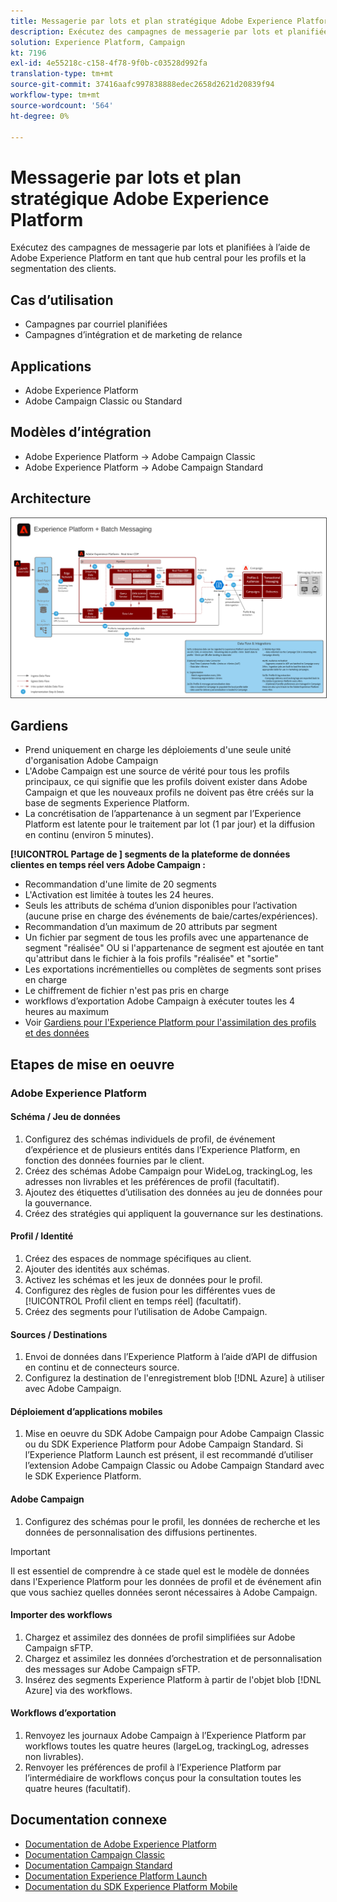```yaml
---
title: Messagerie par lots et plan stratégique Adobe Experience Platform
description: Exécutez des campagnes de messagerie par lots et planifiées à l’aide de Adobe Experience Platform en tant que hub central pour les profils et la segmentation des clients.
solution: Experience Platform, Campaign
kt: 7196
exl-id: 4e55218c-c158-4f78-9f0b-c03528d992fa
translation-type: tm+mt
source-git-commit: 37416aafc997838888edec2658d2621d20839f94
workflow-type: tm+mt
source-wordcount: '564'
ht-degree: 0%

---
```


# Messagerie par lots et plan stratégique Adobe Experience Platform

Exécutez des campagnes de messagerie par lots et planifiées à l’aide de Adobe Experience Platform en tant que hub central pour les profils et la segmentation des clients.

## Cas d’utilisation

* Campagnes par courriel planifiées
* Campagnes d’intégration et de marketing de relance

## Applications

* Adobe Experience Platform
* Adobe Campaign Classic ou Standard

## Modèles d’intégration

* Adobe Experience Platform → Adobe Campaign Classic
* Adobe Experience Platform → Adobe Campaign Standard

## Architecture

<img src="assets/aepbatch.svg" alt="Architecture de référence pour la messagerie par lots et le schéma directeur Adobe Experience Platform" style="border:1px solid #4a4a4a" />

## Gardiens

* Prend uniquement en charge les déploiements d&#39;une seule unité d&#39;organisation Adobe Campaign
* L&#39;Adobe Campaign est une source de vérité pour tous les profils principaux, ce qui signifie que les profils doivent exister dans Adobe Campaign et que les nouveaux profils ne doivent pas être créés sur la base de segments Experience Platform.
* La concrétisation de l’appartenance à un segment par l’Experience Platform est latente pour le traitement par lot (1 par jour) et la diffusion en continu (environ 5 minutes).

**[!UICONTROL Partage de ] segments de la plateforme de données clientes en temps réel vers Adobe Campaign :**

* Recommandation d&#39;une limite de 20 segments
* L&#39;Activation est limitée à toutes les 24 heures.
* Seuls les attributs de schéma d’union disponibles pour l’activation (aucune prise en charge des événements de baie/cartes/expériences).
* Recommandation d’un maximum de 20 attributs par segment
* Un fichier par segment de tous les profils avec une appartenance de segment &quot;réalisée&quot; OU si l&#39;appartenance de segment est ajoutée en tant qu&#39;attribut dans le fichier à la fois profils &quot;réalisée&quot; et &quot;sortie&quot;
* Les exportations incrémentielles ou complètes de segments sont prises en charge
* Le chiffrement de fichier n&#39;est pas pris en charge
* workflows d’exportation Adobe Campaign à exécuter toutes les 4 heures au maximum
* Voir [Gardiens pour l&#39;Experience Platform pour l&#39;assimilation des profils et des données](https://experienceleague.adobe.com/docs/experience-platform/profile/guardrails.html)

## Etapes de mise en oeuvre

### Adobe Experience Platform

#### Schéma / Jeu de données

1. Configurez des schémas individuels de profil, de événement d’expérience et de plusieurs entités dans l’Experience Platform, en fonction des données fournies par le client.
1. Créez des schémas Adobe Campaign pour WideLog, trackingLog, les adresses non livrables et les préférences de profil (facultatif).
1. Ajoutez des étiquettes d’utilisation des données au jeu de données pour la gouvernance.
1. Créez des stratégies qui appliquent la gouvernance sur les destinations.

#### Profil / Identité

1. Créez des espaces de nommage spécifiques au client.
1. Ajouter des identités aux schémas.
1. Activez les schémas et les jeux de données pour le profil.
1. Configurez des règles de fusion pour les différentes vues de [!UICONTROL Profil client en temps réel] (facultatif).
1. Créez des segments pour l’utilisation de Adobe Campaign.

#### Sources / Destinations

1. Envoi de données dans l’Experience Platform à l’aide d’API de diffusion en continu et de connecteurs source.
1. Configurez la destination de l&#39;enregistrement blob [!DNL Azure] à utiliser avec Adobe Campaign.

#### Déploiement d’applications mobiles

1. Mise en oeuvre du SDK Adobe Campaign pour Adobe Campaign Classic ou du SDK Experience Platform pour Adobe Campaign Standard. Si l’Experience Platform Launch est présent, il est recommandé d’utiliser l’extension Adobe Campaign Classic ou Adobe Campaign Standard avec le SDK Experience Platform.

#### Adobe Campaign

1. Configurez des schémas pour le profil, les données de recherche et les données de personnalisation des diffusions pertinentes.

>[!IMPORTANT]
>
>Il est essentiel de comprendre à ce stade quel est le modèle de données dans l&#39;Experience Platform pour les données de profil et de événement afin que vous sachiez quelles données seront nécessaires à Adobe Campaign.

#### Importer des workflows

1. Chargez et assimilez des données de profil simplifiées sur Adobe Campaign sFTP.
1. Chargez et assimilez les données d’orchestration et de personnalisation des messages sur Adobe Campaign sFTP.
1. Insérez des segments Experience Platform à partir de l&#39;objet blob [!DNL Azure] via des workflows.

#### Workflows d’exportation

1. Renvoyez les journaux Adobe Campaign à l’Experience Platform par workflows toutes les quatre heures (largeLog, trackingLog, adresses non livrables).
1. Renvoyer les préférences de profil à l’Experience Platform par l’intermédiaire de workflows conçus pour la consultation toutes les quatre heures (facultatif).


## Documentation connexe

* [Documentation de Adobe Experience Platform](https://experienceleague.adobe.com/docs/experience-platform.html?lang=en)
* [Documentation Campaign Classic](https://experienceleague.adobe.com/docs/campaign-classic.html?lang=en)
* [Documentation Campaign Standard](https://experienceleague.adobe.com/docs/campaign-standard.html?lang=en)
* [Documentation Experience Platform Launch](https://experienceleague.adobe.com/docs/launch.html?lang=en)
* [Documentation du SDK Experience Platform Mobile](https://experienceleague.adobe.com/docs/mobile.html?lang=en)
